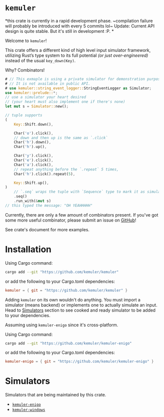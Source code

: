 # `kemuler`

*this crate is currently in a rapid development phase.
~compilation failure will probably be introduced with every 5 commits lol~
Update: Current API design is quite stable. But it's still in development :P.
*

Welcome to `kemuler`!

This crate offers a different kind of high level input simulator framework,
utilizing Rust’s type system to its full potential *(or just over-engineered)*
instead of the usual `key_down(Key)`.

Why? Combinators!

```rust
# // This exmaple is using a private simulator for demonstration purposes.
# // It is not available in public API.
# use kemuler::string_event_logger::StringEventLogger as Simulator;
use kemuler::prelude::*;
// use a simulator your heart desired
// (your heart must also implement one if there's none)
let mut s = Simulator::new();

// tuple supports
(
    Key::Shift.down(),

    Char('o').click(),
    // down and then up is the same as `.click`
    Char('h').down(),
    Char('h').up(),

    Char('y').click(),
    Char('e').click(),
    Char('a').click(),
    // repeat anything before the `.repeat` 5 times,
    Char('h').click().repeat(5),

    Key::Shift.up(),
)
    // `.seq` wraps the tuple with `Sequence` type to mark it as simulatable
    .seq()
    .run_with(&mut s)
// this typed the message: "OH YEAHHHHH"
```

Currently, there are only a few amount of combinators present.
If you've got some more useful combinator, please submit an issue on [GitHub][kemuler_repo]!

See crate's document for more examples.

# Installation
Using Cargo command:
```sh
cargo add --git "https://github.com/kemuler/kemuler"
```
or add the following to your Cargo.toml dependencies:
```toml
kemuler = { git = "https://github.com/kemuler/kemuler" }
```

Adding `kemuler` on its own wouldn't do anything.
You must import a simulator (means backend) or implements one to actually simulate an input.
Head to [Simulators](https://github.com/kemuler/kemuler#simulators) section to see cooked and ready simulator to be added to your dependencies.

Assuming using `kemuler-enigo` since it's cross-platform.

Using Cargo command:
```sh
cargo add --git "https://github.com/kemuler/kemuler-enigo"
```
or add the following to your Cargo.toml dependencies:
```toml
kemuler-enigo = { git = "https://github.com/kemuler/kemuler-enigo" }
```

# Simulators
Simulators that are being maintained by this crate.

- [`kemuler-enigo`](https://github.com/kemuler/kemuler-enigo)
- [`kemuler-windows`](https://github.com/kemuler/kemuler-windows)

[kemuler_repo]: https://github.com/kemuler/kemuler
